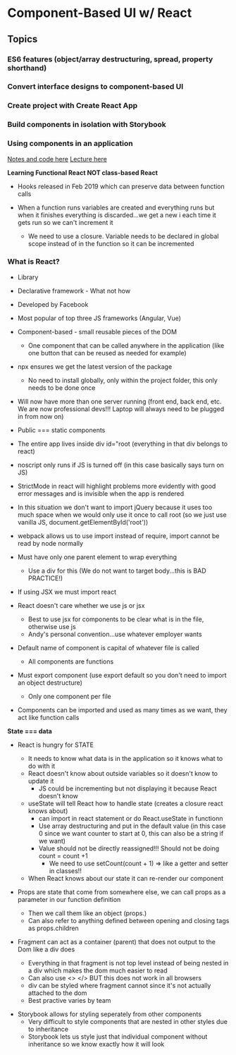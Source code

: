 # Component-Based UI w/ React

## Topics

### ES6 features (object/array destructuring, spread, property shorthand)

### Convert interface designs to component-based UI

### Create project with Create React App

### Build components in isolation with Storybook

### Using components in an application

[Notes and code here](https://github.com/andydlindsay/aug172020/tree/master/w07d01)
[Lecture here](https://us02web.zoom.us/rec/play/Zj1CE0jGXJGfNjunT4y59DzvNP_g-k1wPgVy2cD8xvImuWWUORqte1-1chVi5C64uPM7_RQJmMBS4K0i.hgK5teFkonyQSlou?startTime=1601310153000&_x_zm_rtaid=fwwCxKlSQeKGK_vKyRtS1A.1601330806831.f91bad428a8455209e9e9ec39f69d6f2&_x_zm_rhtaid=984)

**Learning Functional React NOT class-based React**

- Hooks released in Feb 2019 which can preserve data between function calls

- When a function runs variables are created and everything runs but when it finishes everything is discarded...we get a new i each time it gets run so we can't increment it
  - We need to use a closure. Variable needs to be declared in global scope instead of in the function so it can be incremented

### What is React?

- Library
- Declarative framework - What not how
- Developed by Facebook
- Most popular of top three JS frameworks (Angular, Vue)
- Component-based - small reusable pieces of the DOM

  - One component that can be called anywhere in the application (like one button that can be reused as needed for example)

- npx ensures we get the latest version of the package

  - No need to install globally, only within the project folder, this only needs to be done once

- Will now have more than one server running (front end, back end, etc. We are now professional devs!!! Laptop will always need to be plugged in from now on)

- Public === static components
- The entire app lives inside div id="root (everything in that div belongs to react)
- noscript only runs if JS is turned off (in this case basically says turn on JS)

- StrictMode in react will highlight problems more evidently with good error messages and is invisible when the app is rendered
- In this situation we don't want to import jQuery because it uses too much space when we would only use it once to call root (so we just use vanilla JS, document.getElementById('root'))
- webpack allows us to use import instead of require, import cannot be read by node normally

- Must have only one parent element to wrap everything
  - Use a div for this (We do not want to target body...this is BAD PRACTICE!)
- If using JSX we must import react

- React doesn't care whether we use js or jsx

  - Best to use jsx for components to be clear what is in the file, otherwise use js
  - Andy's personal convention...use whatever employer wants

- Default name of component is capital of whatever file is called
  - All components are functions
- Must export component (use export default so you don't need to import an object destructure)
  - Only one component per file
- Components can be imported and used as many times as we want, they act like function calls

**State === data**

- React is hungry for STATE

  - It needs to know what data is in the application so it knows what to do with it
  - React doesn't know about outside variables so it doesn't know to update it
    - JS could be incrementing but not displaying it because React doesn't know
  - useState will tell React how to handle state (creates a closure react knows about)
    - can import in react statement or do React.useState in functionn
    - Use array destructuring and put in the default value (in this case 0 since we want counter to start at 0, this can also be a string if we want)
    - Value should not be directly reassigned!!! Should not be doing count = count +1
      - We need to use setCount(count + 1) => like a getter and setter in classes!!
  - When React knows about our state it can re-render our component

- Props are state that come from somewhere else, we can call props as a parameter in our function definition

  - Then we call them like an object (props.<keyName>)
  - Can also refer to anything defined between opening and closing tags as props.children

- Fragment can act as a container (parent) that does not output to the Dom like a div does
  - Everything in that fragment is not top level instead of being nested in a div which makes the dom much easier to read
  - Can also use <> </> BUT this does not work in all browsers
  - div can be styled where fragment cannot since it's not actually attached to the dom
  - Best practive varies by team

* Storybook allows for styling seperately from other components
  - Very difficult to style components that are nested in other styles due to inheritance
  - Storybook lets us style just that individual component without inheritance so we know exactly how it will look
